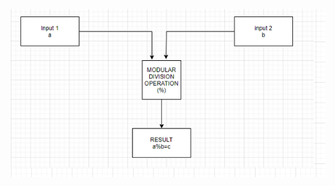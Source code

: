 ![modular behaviour](https://github.com/99003537/Calculator/blob/main/Design/low%20level%20Design/modularbehavioral.png)
